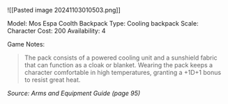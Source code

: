![[Pasted image 20241103010503.png]]

Model: Mos Espa Coolth Backpack
Type: Cooling backpack
Scale: Character
Cost: 200
Availability: 4

Game Notes:
>  The pack consists of a powered cooling unit and a sunshield fabric that can function as a cloak or blanket. Wearing the pack keeps a character comfortable in high temperatures, granting a +1D+1 bonus to resist great heat.

*Source: Arms and Equipment Guide (page 95)*